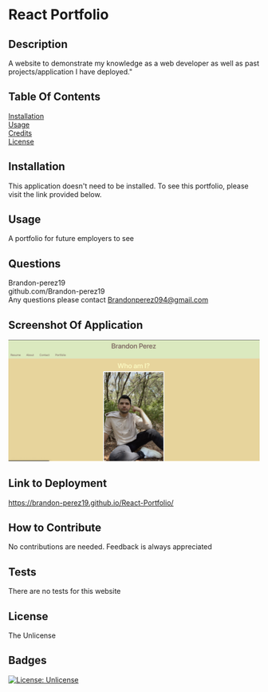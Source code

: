 
  # React Portfolio

  ## Description <br>
  A website to demonstrate my knowledge as a web developer as well as past projects/application I have deployed."

  ## Table Of Contents <br>
  [Installation](#installation) <br>
  [Usage](#usage) <br>
  [Credits](#credits) <br>
  [License](#license)

  ## Installation <br>
  This application doesn't need to be installed. To see this portfolio, please visit the link provided below.

  ## Usage <br>
  A portfolio for future employers to see

  ## Questions <br>
  Brandon-perez19 <br>
  github.com/Brandon-perez19 <br>
  Any questions please contact Brandonperez094@gmail.com <br>
  
   ## Screenshot Of Application <br>
  ![](/client/src/assets/portfolio.png)
  
  ## Link to Deployment <br>
  https://brandon-perez19.github.io/React-Portfolio/

  ## How to Contribute <br>
  No contributions are needed. Feedback is always appreciated

  ## Tests <br>
  There are no tests for this website
  
  ## License <br>
  The Unlicense <br>
  
  ## Badges <br>
  [![License: Unlicense](https://img.shields.io/badge/license-Unlicense-blue.svg)](http://unlicense.org/) <br>
  
